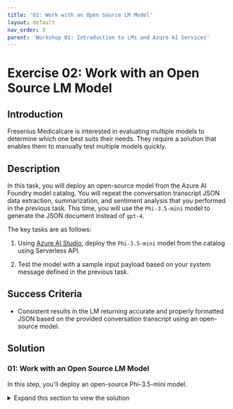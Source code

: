 ```yaml
---
title: '02: Work with an Open Source LM Model'
layout: default
nav_order: 3
parent: 'Workshop 01: Introduction to LMs and Azure AI Services'
---
```


# Exercise 02: Work with an Open Source LM Model

## Introduction

Fresenius Medicalcare is interested in evaluating multiple models to determine which one best suits their needs. They require a solution that enables them to manually test multiple models quickly.

## Description

In this task, you will deploy an open-source model from the Azure AI Foundry model catalog. You will repeat the conversation transcript JSON data extraction, summarization, and sentiment analysis that you performed in the previous task. This time, you will use the `Phi-3.5-mini` model to generate the JSON document instead of `gpt-4`.

The key tasks are as follows:

1. Using [Azure AI Studio](https://ai.azure.com), deploy the `Phi-3.5-mini` model from the catalog using Serverless API.

2. Test the model with a sample input payload based on your system message defined in the previous task.

## Success Criteria

* Consistent results in the LM returning accurate and properly formatted JSON based on the provided conversation transcript using an open-source model.

## Solution

### 01: Work with an Open Source LM Model

In this step, you'll deploy an open-source Phi-3.5-mini model.

<details markdown="block">
<summary>Expand this section to view the solution</summary>

1. In [Azure AI Studio](https://ai.azure.com), ensure you are in the project you created in the previous task, and select **Deployments** from the left-hand menu.

1. Select **+ Deploy Model**, then select **Deploy base model**.
   
   ![The model deployments list displays. The + Create deployment button is visible.](images/deploy_model.png)

1. Search for and select the model **Phi-3.5-mini-instruct** then select **Confirm**.
   
   ![The model catalog displays with the Phi-3.5-mini model selected.](images/deploy_model_phi3.png)

1. Select the deployment option **Serverless API deployment**.
   
   ![The deployment options dialog displays with choices of Serverless API with Azure AI Content Safety or Managed Compute without Azure AI Content Safety.](images/deploy_model_serverless.png)

1. Select **Deploy**.

    ![Deploy button.](images/deploy_model_serverless_name.png)

   Creating the deployment will be quick since it is serverless.

   ![The model deployment screen displays with the Provisioning state indicating Succeeded.](images/deploy_model_created.png)

1. Copy the following prompt into the **Give the model instructions and context** field:

    ```text
    You're an AI assistant that helps Fresenius Medicalcare Customer Service to extract valuable information from their conversations by creating JSON files for each conversation transcription you receive. You always try to extract and format as a JSON:
    1. Customer Name [name]
    2. Customer Contact Phone [phone]
    3. Main Topic of the Conversation [topic]
    4. Customer Sentiment (Neutral, Positive, Negative)[sentiment]
    5. How the Agent Handled the Conversation [agent_behavior]
    6. What was the FINAL Outcome of the Conversation [outcome]
    7. A really brief Summary of the Conversation [summary]

    Only extract information that you're sure. If you're unsure, write "Unknown/Not Found" in the JSON file.
    ```

1. After copying, select **Save**.

    ![A portion of the Chat playground screen displays with the System message populated. The Apply changes button is visible above the System message text box.](images/phi35_system_message.png)

1. Copy the following text and paste it into the chat session and press the send button:

    ```text
    Agent: Hello, welcome to Fresenius Medicalcare customer service. My name is Juan, how can I assist you?
    Client: Hello, Juan. I'm calling because I'm having issues with my medical bill I just received few days ago. It's incorrect and it does not match the numbers I was presented before my medical procedure.
    Agent: I'm very sorry for the inconvenience, sir. Could you please tell me your phone number and your full name?
    Client: Yes, sure. My number is 011-4567-8910 and my name is Martín Pérez.
    Agent: Thank you, Mr. Pérez. I'm going to check your plan, you deduction limits and current year transactions towards your deductions. One moment, please.
    Client: Okay, thank you.
    Agent: Mr. Pérez, I've reviewed your plan and I see that you have the Silver basic plan of $3,000 deductable. Is that correct?
    Client: Yes, that's correct.
    Agent: Well, I would like to inform you that you have not met your deductible yet and $2,800 of the procedure will be still be your responsability and that will meet your deductible for the year.
    Client: What? How is that possible? I paid over $2,000 already towards my deductable this year, I should only be $1,000 away from reaching my deductible not $2,800. 
    Agent: I understand, Mr. Pérez. But keep in mind that not all fees your pay to doctors and labs and medications count towards your deductible. 
    Client: Well, but they didn't explain that to me when I contracted the plan. They told me that everything I pay from my pocket towards doctors, specialists, labs and medications will count towards my deductable. I feel cheated.
    Agent: I apologize, Mr. Pérez. It was not our intention to deceive you. If you think the deductable is too high, I recommed changing the plan to Gold at the next renewal window and that will bring the deductable to $1,000 for the new year.
    Client: And how much would that cost me?
    Agent: The plan rates will come out in November, you can call us back then or check the new rates online at that time.
    Client: Mmm, I don't know. Isn't there another option? Can't you reduce the amount I have to pay for this bill as I was not explained how the deductible work correctly?
    Agent: I'm sorry, Mr. Pérez. I don't have the power to change the bill or your deductible under the current Silver plan.
    Client: Well, let me think about it. Can I call later to confirm?
    Agent: Of course, Mr. Pérez. You can call whenever you want. The number is the same one you dialed now. Is there anything else I can help you with?
    Client: No, that's all. Thank you for your attention.
    Agent: Thank you, Mr. Pérez. Have a good day. Goodbye.
    ```

    ![A portion of the Chat Playground screen displays with the above text copied into the user message textbox. The send button is visible below the user message textbox.](images/phi35_chat_message.png)

1. Observe the response generated by the Phi-3.5-mini model. You should see a result generated by the model in the command window.

    ![A portion of the Chat Playground screen displays the LM response in JSON format.](images/phi35_response.png)

</details>
